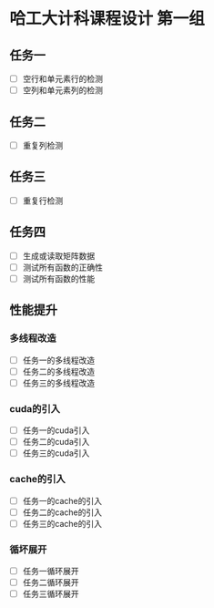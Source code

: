# 哈工大计科课程设计 第一组
## 任务一
* [ ] 空行和单元素行的检测
* [ ] 空列和单元素列的检测
## 任务二
* [ ] 重复列检测
## 任务三
* [ ] 重复行检测
## 任务四
* [ ] 生成或读取矩阵数据
* [ ] 测试所有函数的正确性
* [ ] 测试所有函数的性能
## 性能提升
### 多线程改造
* [ ] 任务一的多线程改造
* [ ] 任务二的多线程改造
* [ ] 任务三的多线程改造
### cuda的引入
* [ ] 任务一的cuda引入
* [ ] 任务二的cuda引入
* [ ] 任务三的cuda引入
### cache的引入
* [ ] 任务一的cache的引入
* [ ] 任务二的cache的引入
* [ ] 任务三的cache的引入
### 循坏展开
* [ ] 任务一循环展开
* [ ] 任务二循环展开
* [ ] 任务三循环展开